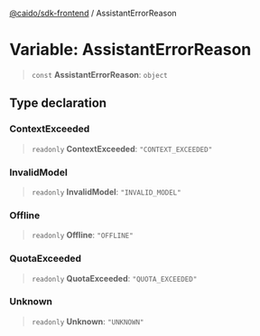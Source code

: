[@caido/sdk-frontend](../index.md) / AssistantErrorReason

# Variable: AssistantErrorReason

> `const` **AssistantErrorReason**: `object`

## Type declaration

### ContextExceeded

> `readonly` **ContextExceeded**: `"CONTEXT_EXCEEDED"`

### InvalidModel

> `readonly` **InvalidModel**: `"INVALID_MODEL"`

### Offline

> `readonly` **Offline**: `"OFFLINE"`

### QuotaExceeded

> `readonly` **QuotaExceeded**: `"QUOTA_EXCEEDED"`

### Unknown

> `readonly` **Unknown**: `"UNKNOWN"`
